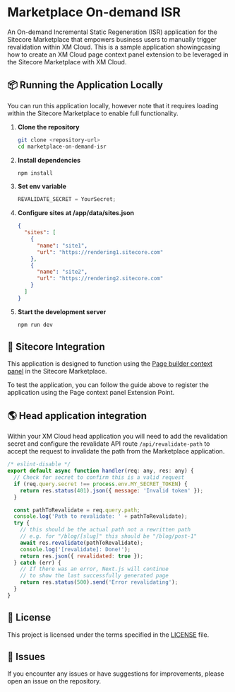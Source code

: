 # Marketplace On-demand ISR

An On-demand Incremental Static Regeneration (ISR) application for the Sitecore Marketplace that empowers business users to manually trigger revalidation within XM Cloud. This is a sample application showingcasing how to create an XM Cloud page context panel extension to be leveraged in the Sitecore Marketplace with XM Cloud.

## 📦 Running the Application Locally

You can run this application locally, however note that it requires loading within the Sitecore Marketplace to enable full functionality.

1. **Clone the repository**

   ```bash
   git clone <repository-url>
   cd marketplace-on-demand-isr
   ```

2. **Install dependencies**

   ```bash
   npm install
   ```

3. **Set env variable**

   ```javascript
   REVALIDATE_SECRET = YourSecret;
   ```

4. **Configure sites at /app/data/sites.json**
   ```json
   {
     "sites": [
       {
         "name": "site1",
         "url": "https://rendering1.sitecore.com"
       },
       {
         "name": "site2",
         "url": "https://rendering2.sitecore.com"
       }
     ]
   }
   ```
5. **Start the development server**
   ```bash
   npm run dev
   ```

## 🔗 Sitecore Integration

This application is designed to function using the [Page builder context panel](https://doc.sitecore.com/mp/en/developers/marketplace/extension-points.html#page-builder-context-panell) in the Sitecore Marketplace.

To test the application, you can follow the guide above to register the application using the Page context panel Extension Point.

## 🌎 Head application integration

Within your XM Cloud head application you will need to add the revalidation secret and configure the revalidate API route <code>/api/revalidate-path</code> to accept the request to invalidate the path from the Marketplace application.

```javascript
/* eslint-disable */
export default async function handler(req: any, res: any) {
  // Check for secret to confirm this is a valid request
  if (req.query.secret !== process.env.MY_SECRET_TOKEN) {
    return res.status(401).json({ message: 'Invalid token' });
  }

  const pathToRevalidate = req.query.path;
  console.log('Path to revalidate: ' + pathToRevalidate);
  try {
    // this should be the actual path not a rewritten path
    // e.g. for "/blog/[slug]" this should be "/blog/post-1"
    await res.revalidate(pathToRevalidate);
    console.log('[revalidate]: Done!');
    return res.json({ revalidated: true });
  } catch (err) {
    // If there was an error, Next.js will continue
    // to show the last successfully generated page
    return res.status(500).send('Error revalidating');
  }
}

```

## 📝 License

This project is licensed under the terms specified in the [LICENSE](LICENSE) file.

## 🐛 Issues

If you encounter any issues or have suggestions for improvements, please open an issue on the repository.
